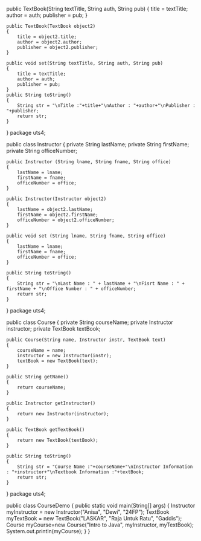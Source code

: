 public TextBook(String textTitle, String auth, String pub)
    {
        title = textTitle;
        author = auth;
        publisher = pub;
    }
    
    public TextBook(TextBook object2)
    {
        title = object2.title;
        author = object2.author;
        publisher = object2.publisher;
    }
    
    public void set(String textTitle, String auth, String pub)
    {
        title = textTitle;
        author = auth;
        publisher = pub;
    }
    public String toString()
    {
        String str = "\nTitle :"+title+"\nAuthor : "+author+"\nPublisher : "+publisher;
        return str;
    }
}
package uts4;

public class Instructor { private String lastName; private String firstName; private String officeNumber;

    public Instructor (String lname, String fname, String office)
    {
        lastName = lname;
        firstName = fname;
        officeNumber = office;
    }
    
    public Instructor(Instructor object2)
    {
        lastName = object2.lastName;
        firstName = object2.firstName;
        officeNumber = object2.officeNumber;
    }

    public void set (String lname, String fname, String office)
    {
        lastName = lname;
        firstName = fname;
        officeNumber = office;
    }

    public String toString()
    {
        String str = "\nLast Name : " + lastName + "\nFisrt Name : " + firstName + "\nOffice Number : " + officeNumber;
        return str;
    }
}
package uts4;

public class Course { private String courseName; private Instructor instructor; private TextBook textBook;

    public Course(String name, Instructor instr, TextBook text)
    {
        courseName = name;
        instructor = new Instructor(instr);
        textBook = new TextBook(text);
    }
    
    public String getName()
    {
        return courseName;
    }
    
    public Instructor getInstructor()
    {
        return new Instructor(instructor);
    }
    
    public TextBook getTextBook()
    {
        return new TextBook(textBook);
    }
    
    public String toString()
    {
        String str = "Course Name :"+courseName+"\nInstructor Information : "+instructor+"\nTextbook Information :"+textBook;
        return str;
    }
}
package uts4;

public class CourseDemo
{
public static void main(String[] args)
    {
        Instructor myInstructor = new Instructor("Anisa", "Dewi", "24FP");
        TextBook myTextBook = new TextBook("LASKAR", "Raja Untuk Ratu", "Gaddis");
        Course myCourse=new Course("Intro to Java", myInstructor, myTextBook);
        System.out.println(myCourse);
    }
}   
